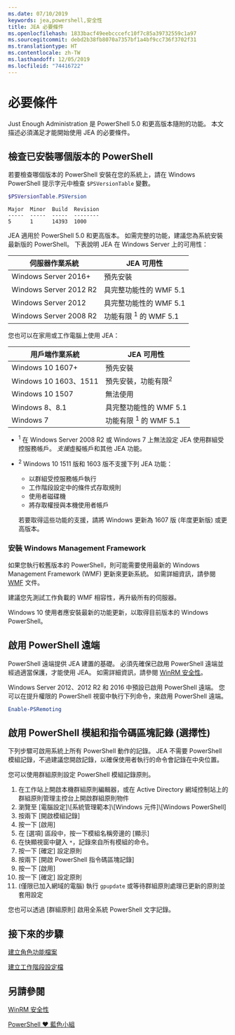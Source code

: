 ```yaml
---
ms.date: 07/10/2019
keywords: jea,powershell,安全性
title: JEA 必要條件
ms.openlocfilehash: 1833bacf49eebcccefc10f7c85a39732559c1a97
ms.sourcegitcommit: debd2b38fb8070a7357bf1a4bf9cc736f3702f31
ms.translationtype: HT
ms.contentlocale: zh-TW
ms.lasthandoff: 12/05/2019
ms.locfileid: "74416722"
---
```

# <a name="prerequisites"></a>必要條件

Just Enough Administration 是 PowerShell 5.0 和更高版本隨附的功能。 本文描述必須滿足才能開始使用 JEA 的必要條件。


## <a name="check-which-version-of-powershell-is-installed"></a>檢查已安裝哪個版本的 PowerShell

若要檢查哪個版本的 PowerShell 安裝在您的系統上，請在 Windows PowerShell 提示字元中檢查 `$PSVersionTable` 變數。

```powershell
$PSVersionTable.PSVersion
```

```Output
Major  Minor  Build  Revision
-----  -----  -----  --------
5      1      14393  1000
```

JEA 適用於 PowerShell 5.0 和更高版本。 如需完整的功能，建議您為系統安裝最新版的 PowerShell。 下表說明 JEA 在 Windows Server 上的可用性：

| 伺服器作業系統 |                JEA 可用性                |
| ----------------------- | ---------------------------------------------- |
| Windows Server 2016+    | 預先安裝                                   |
| Windows Server 2012 R2  | 具完整功能性的 WMF 5.1                |
| Windows Server 2012     | 具完整功能性的 WMF 5.1                |
| Windows Server 2008 R2  | 功能有限 <sup>1</sup> 的 WMF 5.1 |

您也可以在家用或工作電腦上使用 JEA：

| 用戶端作業系統 |                   JEA 可用性                   |
| ----------------------- | ---------------------------------------------------- |
| Windows 10 1607+        | 預先安裝                                         |
| Windows 10 1603、1511   | 預先安裝，功能有限<sup>2</sup> |
| Windows 10 1507         | 無法使用                                        |
| Windows 8、8.1          | 具完整功能性的 WMF 5.1                      |
| Windows 7               | 功能有限 <sup>1</sup> 的 WMF 5.1       |

- <sup>1</sup> 在 Windows Server 2008 R2 或 Windows 7 上無法設定 JEA 使用群組受控服務帳戶。 *支援*虛擬帳戶和其他 JEA 功能。

- <sup>2</sup> Windows 10 1511 版和 1603 版不支援下列 JEA 功能：

  - 以群組受控服務帳戶執行
  - 工作階段設定中的條件式存取規則
  - 使用者磁碟機
  - 將存取權授與本機使用者帳戶

  若要取得這些功能的支援，請將 Windows 更新為 1607 版 (年度更新版) 或更高版本。

### <a name="install-windows-management-framework"></a>安裝 Windows Management Framework

如果您執行較舊版本的 PowerShell，則可能需要使用最新的 Windows Management Framework (WMF) 更新來更新系統。 如需詳細資訊，請參閱 [WMF](/powershell/scripting/wmf/overview) 文件。

建議您先測試工作負載的 WMF 相容性，再升級所有的伺服器。

Windows 10 使用者應安裝最新的功能更新，以取得目前版本的 Windows PowerShell。

## <a name="enable-powershell-remoting"></a>啟用 PowerShell 遠端

PowerShell 遠端提供 JEA 建置的基礎。 必須先確保已啟用 PowerShell 遠端並經過適當保護，才能使用 JEA。 如需詳細資訊，請參閱 [WinRM 安全性](/powershell/scripting/learn/remoting/winrmsecurity)。

Windows Server 2012、2012 R2 和 2016 中預設已啟用 PowerShell 遠端。 您可以在提升權限的 PowerShell 視窗中執行下列命令，來啟用 PowerShell 遠端。

```powershell
Enable-PSRemoting
```

## <a name="enable-powershell-module-and-script-block-logging-optional"></a>啟用 PowerShell 模組和指令碼區塊記錄 (選擇性)

下列步驟可啟用系統上所有 PowerShell 動作的記錄。 JEA 不需要 PowerShell 模組記錄，不過建議您開啟記錄，以確保使用者執行的命令會記錄在中央位置。

您可以使用群組原則設定 PowerShell 模組記錄原則。

1. 在工作站上開啟本機群組原則編輯器，或在 Active Directory 網域控制站上的群組原則管理主控台上開啟群組原則物件
2. 瀏覽至 [電腦設定]\\[系統管理範本]\\[Windows 元件]\\[Windows PowerShell] 
3. 按兩下 [開啟模組記錄] 
4. 按一下 [啟用] 
5. 在 [選項] 區段中，按一下模組名稱旁邊的 [顯示] 
6. 在快顯視窗中鍵入 `*`，記錄來自所有模組的命令。
7. 按一下 [確定]  設定原則
8. 按兩下 [開啟 PowerShell 指令碼區塊記錄] 
9. 按一下 [啟用] 
10. 按一下 [確定]  設定原則
11. (僅限已加入網域的電腦) 執行 `gpupdate` 或等待群組原則處理已更新的原則並套用設定

您也可以透過 [群組原則] 啟用全系統 PowerShell 文字記錄。

## <a name="next-steps"></a>接下來的步驟

[建立角色功能檔案](role-capabilities.md)

[建立工作階段設定檔](session-configurations.md)

## <a name="see-also"></a>另請參閱

[WinRM 安全性](/powershell/scripting/learn/remoting/winrmsecurity)

[PowerShell ♥ 藍色小組](https://devblogs.microsoft.com/powershell/powershell-the-blue-team/)
